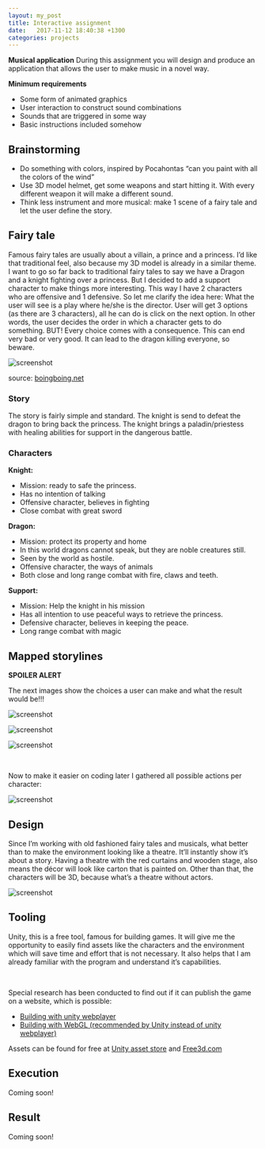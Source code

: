 ```yaml
---
layout: my_post
title: Interactive assignment
date:   2017-11-12 18:40:38 +1300
categories: projects
---
```


**Musical application**
During this assignment you will design and produce an application that allows the user to make music in a novel way.

**Minimum requirements**

+ Some form of animated graphics
+ User interaction to construct sound combinations
+ Sounds that are triggered in some way
+ Basic instructions included somehow

## Brainstorming

+ Do something with colors, inspired by Pocahontas “can you paint with all the colors of the wind”
+ Use 3D model helmet, get some weapons and start hitting it. With every different weapon it will make a different sound. 
+ Think less instrument and more musical: make 1 scene of a fairy tale and let the user define the story. 

## Fairy tale

Famous fairy tales are usually about a villain, a prince and a princess. I’d like that traditional feel, also because my 3D model is already in a similar theme. I want to go so far back to traditional fairy tales to say we have a Dragon and a knight fighting over a princess. But I decided to add a support character to make things more interesting. This way I have 2 characters who are offensive and 1 defensive. 
So let me clarify the idea here: 
What the user will see is a play where he/she is the director. User will get 3 options (as there are 3 characters), all he can do is click on the next option. In other words, the user decides the order in which a character gets to do something. BUT! Every choice comes with a consequence. This can end very bad or very good. It can lead to the dragon killing everyone, so beware. 

![screenshot]({{site.url}}\assets\interactivity\screenshots\IconicPartyRedDragon.jpg)

source: [boingboing.net](https://boingboing.net/2014/07/21/an-exclusive-look-at-the-new-d.html)

### Story 

The story is fairly simple and standard. The knight is send to defeat the dragon to bring back the princess. The knight brings a paladin/priestess with healing abilities for support in the dangerous battle. 

### Characters

**Knight:** 
+ Mission: ready to safe the princess. 
+ Has no intention of talking
+ Offensive character, believes in fighting
+ Close combat with great sword

**Dragon:**
+ Mission: protect its property and home
+ In this world dragons cannot speak, but they are noble creatures still. 
+ Seen by the world as hostile. 
+ Offensive character, the ways of animals
+ Both close and long range combat with fire, claws and teeth.

**Support:**
+ Mission: Help the knight in his mission
+ Has all intention to use peaceful ways to retrieve the princess.
+ Defensive character, believes in keeping the peace.
+ Long range combat with magic

## Mapped storylines
**SPOILER ALERT**

The next images show the choices a user can make and what the result would be!!!

![screenshot]({{site.url}}\assets\interactivity\screenshots\storyline_DragonFirst.jpg)

![screenshot]({{site.url}}\assets\interactivity\screenshots\storyline_KnightFirst.jpg)

![screenshot]({{site.url}}\assets\interactivity\screenshots\storyline_SupportFirst.jpg)

  <br>

Now to make it easier on coding later I gathered all possible actions per character: 

![screenshot]({{site.url}}\assets\interactivity\screenshots\character_actions.jpg)

## Design

Since I’m working with old fashioned fairy tales and musicals, what better than to make the environment looking like a theatre. It’ll instantly show it’s about a story. Having a theatre with the red curtains and wooden stage, also means the décor will look like carton that is painted on. Other than that, the characters will be 3D, because what’s a theatre without actors. 

![screenshot]({{site.url}}\assets\interactivity\screenshots\design_theatre.jpg)

## Tooling

Unity, this is a free tool, famous for building games. It will give me the opportunity to easily find assets like the characters and the environment which will save time and effort that is not necessary. It also helps that I am already familiar with the program and understand it’s capabilities.

<br>

Special research has been conducted to find out if it can publish the game on a website, which is possible: 
+ [Building with unity webplayer](https://unity3d.com/learn/tutorials/projects/space-shooter-tutorial/building-game)
+ [Building with WebGL (recommended by Unity instead of unity webplayer)](https://docs.unity3d.com/Manual/webgl-building.html?_ga=2.44681324.938216090.1510362172-1831751997.1510362172 )

Assets can be found for free at [Unity asset store](https://www.assetstore.unity3d.com/en/) and [Free3d.com](https://free3d.com/)

## Execution

Coming soon!

## Result

Coming soon!

<br>
